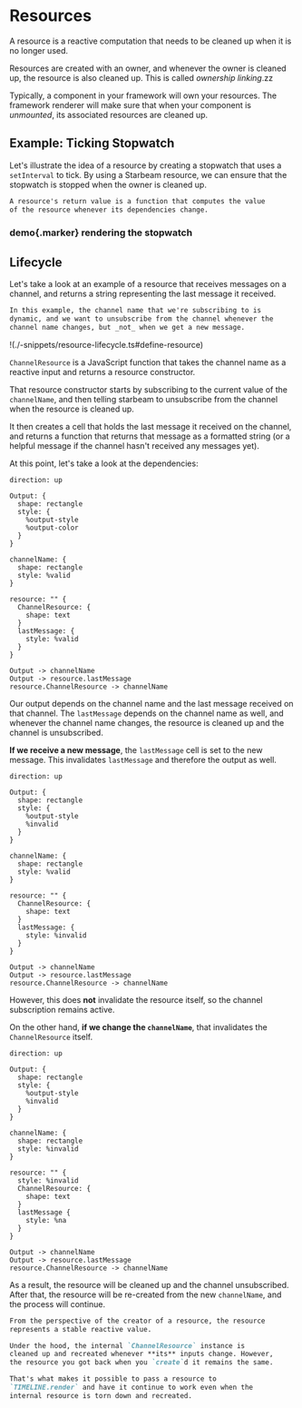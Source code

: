 # Resources

<script setup lang="ts">
  import * as resources from "./demos/resources/config.js";
</script>

A resource is a reactive computation that needs to be cleaned up
when it is no longer used.

Resources are created with an owner, and whenever the owner is
cleaned up, the resource is also cleaned up. This is called
_ownership linking_.zz

Typically, a component in your framework will own your resources.
The framework renderer will make sure that when your component is
_unmounted_, its associated resources are cleaned up.

## Example: Ticking Stopwatch

Let's illustrate the idea of a resource by creating a stopwatch
that uses a `setInterval` to tick. By using a Starbeam resource,
we can ensure that the stopwatch is stopped when the owner is
cleaned up.

```md 💡
A resource's return value is a function that computes the value
of the resource whenever its dependencies change.
```

### **demo**{.marker} rendering the stopwatch

<Demo :config="resources" />

## Lifecycle

Let's take a look at an example of a resource that receives
messages on a channel, and returns a string representing the last
message it received.

```md info
In this example, the channel name that we're subscribing to is
dynamic, and we want to unsubscribe from the channel whenever the
channel name changes, but _not_ when we get a new message.
```

!(./-snippets/resource-lifecycle.ts#define-resource)

`ChannelResource` is a JavaScript function that takes the channel
name as a reactive input and returns a resource constructor.

That resource constructor starts by subscribing to the current
value of the `channelName`, and then telling starbeam to
unsubscribe from the channel when the resource is cleaned up.

It then creates a cell that holds the last message it received on
the channel, and returns a function that returns that message as
a formatted string (or a helpful message if the channel hasn't
received any messages yet).

At this point, let's take a look at the dependencies:

```d2 width="40%"
direction: up

Output: {
  shape: rectangle
  style: {
    %output-style
    %output-color
  }
}

channelName: {
  shape: rectangle
  style: %valid
}

resource: "" {
  ChannelResource: {
    shape: text
  }
  lastMessage: {
    style: %valid
  }
}

Output -> channelName
Output -> resource.lastMessage
resource.ChannelResource -> channelName
```

Our output depends on the channel name and the last message
received on that channel. The `lastMessage` depends on the
channel name as well, and whenever the channel name changes, the
resource is cleaned up and the channel is unsubscribed.

**If we receive a new message**, the `lastMessage` cell is set to
the new message. This invalidates `lastMessage` and therefore the
output as well.

```d2 width="40%"
direction: up

Output: {
  shape: rectangle
  style: {
    %output-style
    %invalid
  }
}

channelName: {
  shape: rectangle
  style: %valid
}

resource: "" {
  ChannelResource: {
    shape: text
  }
  lastMessage: {
    style: %invalid
  }
}

Output -> channelName
Output -> resource.lastMessage
resource.ChannelResource -> channelName
```

However, this does **not** invalidate the resource itself, so the
channel subscription remains active.

On the other hand, **if we change the `channelName`**, that
invalidates the `ChannelResource` itself.

```d2 width="40%"
direction: up

Output: {
  shape: rectangle
  style: {
    %output-style
    %invalid
  }
}

channelName: {
  shape: rectangle
  style: %invalid
}

resource: "" {
  style: %invalid
  ChannelResource: {
    shape: text
  }
  lastMessage {
    style: %na
  }
}

Output -> channelName
Output -> resource.lastMessage
resource.ChannelResource -> channelName
```

As a result, the resource will be cleaned up and the channel
unsubscribed. After that, the resource will be re-created from
the new `channelName`, and the process will continue.

```md em
From the perspective of the creator of a resource, the resource
represents a stable reactive value.
```

```md details Under the Hood
Under the hood, the internal `ChannelResource` instance is
cleaned up and recreated whenever **its** inputs change. However,
the resource you got back when you `create`d it remains the same.

That's what makes it possible to pass a resource to
`TIMELINE.render` and have it continue to work even when the
internal resource is torn down and recreated.
```
